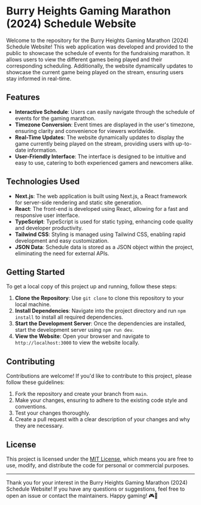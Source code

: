 # Burry Heights Gaming Marathon (2024) Schedule Website

Welcome to the repository for the Burry Heights Gaming Marathon (2024) Schedule Website! This web application was developed and provided to the public to showcase the schedule of events for the fundraising marathon. It allows users to view the different games being played and their corresponding scheduling. Additionally, the website dynamically updates to showcase the current game being played on the stream, ensuring users stay informed in real-time.

## Features

- **Interactive Schedule**: Users can easily navigate through the schedule of events for the gaming marathon.
- **Timezone Conversion**: Event times are displayed in the user's timezone, ensuring clarity and convenience for viewers worldwide.
- **Real-Time Updates**: The website dynamically updates to display the game currently being played on the stream, providing users with up-to-date information.
- **User-Friendly Interface**: The interface is designed to be intuitive and easy to use, catering to both experienced gamers and newcomers alike.

## Technologies Used

- **Next.js**: The web application is built using Next.js, a React framework for server-side rendering and static site generation.
- **React**: The front-end is developed using React, allowing for a fast and responsive user interface.
- **TypeScript**: TypeScript is used for static typing, enhancing code quality and developer productivity.
- **Tailwind CSS**: Styling is managed using Tailwind CSS, enabling rapid development and easy customization.
- **JSON Data**: Schedule data is stored as a JSON object within the project, eliminating the need for external APIs.

## Getting Started

To get a local copy of this project up and running, follow these steps:

1. **Clone the Repository**: Use `git clone` to clone this repository to your local machine.
2. **Install Dependencies**: Navigate into the project directory and run `npm install` to install all required dependencies.
3. **Start the Development Server**: Once the dependencies are installed, start the development server using `npm run dev`.
4. **View the Website**: Open your browser and navigate to `http://localhost:3000` to view the website locally.

## Contributing

Contributions are welcome! If you'd like to contribute to this project, please follow these guidelines:

1. Fork the repository and create your branch from `main`.
2. Make your changes, ensuring to adhere to the existing code style and conventions.
3. Test your changes thoroughly.
4. Create a pull request with a clear description of your changes and why they are necessary.

## License

This project is licensed under the [MIT License](LICENSE), which means you are free to use, modify, and distribute the code for personal or commercial purposes.

---

Thank you for your interest in the Burry Heights Gaming Marathon (2024) Schedule Website! If you have any questions or suggestions, feel free to open an issue or contact the maintainers. Happy gaming! 🎮🚀
